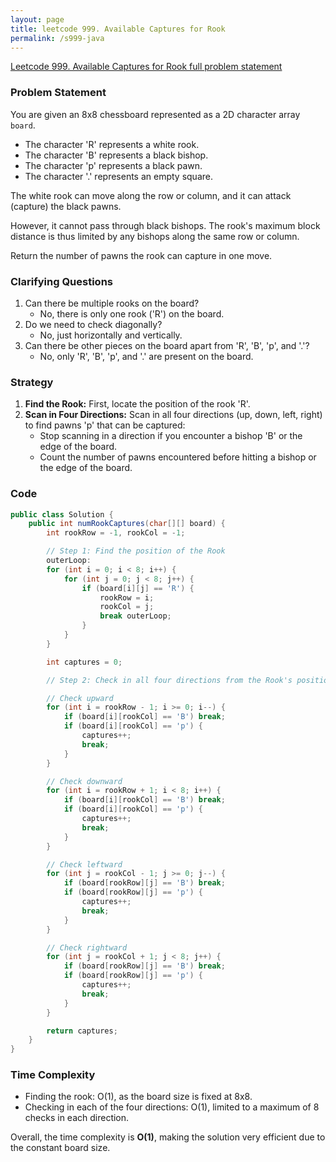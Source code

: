 ```yaml
---
layout: page
title: leetcode 999. Available Captures for Rook
permalink: /s999-java
---
```

[Leetcode 999. Available Captures for Rook full problem statement](https://algoadvance.github.io/algoadvance/l999)
### Problem Statement

You are given an 8x8 chessboard represented as a 2D character array `board`.

- The character 'R' represents a white rook.
- The character 'B' represents a black bishop.
- The character 'p' represents a black pawn.
- The character '.' represents an empty square.

The white rook can move along the row or column, and it can attack (capture) the black pawns.

However, it cannot pass through black bishops. The rook's maximum block distance is thus limited by any bishops along the same row or column.

Return the number of pawns the rook can capture in one move.


### Clarifying Questions
1. Can there be multiple rooks on the board?
   - No, there is only one rook ('R') on the board.
2. Do we need to check diagonally?
   - No, just horizontally and vertically.
3. Can there be other pieces on the board apart from 'R', 'B', 'p', and '.'?
   - No, only 'R', 'B', 'p', and '.' are present on the board.

### Strategy
1. **Find the Rook:** First, locate the position of the rook 'R'.
2. **Scan in Four Directions:** Scan in all four directions (up, down, left, right) to find pawns 'p' that can be captured:
   - Stop scanning in a direction if you encounter a bishop 'B' or the edge of the board.
   - Count the number of pawns encountered before hitting a bishop or the edge of the board.

### Code

```java
public class Solution {
    public int numRookCaptures(char[][] board) {
        int rookRow = -1, rookCol = -1;

        // Step 1: Find the position of the Rook
        outerLoop:
        for (int i = 0; i < 8; i++) {
            for (int j = 0; j < 8; j++) {
                if (board[i][j] == 'R') {
                    rookRow = i;
                    rookCol = j;
                    break outerLoop;
                }
            }
        }

        int captures = 0;

        // Step 2: Check in all four directions from the Rook's position

        // Check upward
        for (int i = rookRow - 1; i >= 0; i--) {
            if (board[i][rookCol] == 'B') break;
            if (board[i][rookCol] == 'p') {
                captures++;
                break;
            }
        }

        // Check downward
        for (int i = rookRow + 1; i < 8; i++) {
            if (board[i][rookCol] == 'B') break;
            if (board[i][rookCol] == 'p') {
                captures++;
                break;
            }
        }

        // Check leftward
        for (int j = rookCol - 1; j >= 0; j--) {
            if (board[rookRow][j] == 'B') break;
            if (board[rookRow][j] == 'p') {
                captures++;
                break;
            }
        }

        // Check rightward
        for (int j = rookCol + 1; j < 8; j++) {
            if (board[rookRow][j] == 'B') break;
            if (board[rookRow][j] == 'p') {
                captures++;
                break;
            }
        }

        return captures;
    }
}
```

### Time Complexity
- Finding the rook: O(1), as the board size is fixed at 8x8.
- Checking in each of the four directions: O(1), limited to a maximum of 8 checks in each direction.

Overall, the time complexity is **O(1)**, making the solution very efficient due to the constant board size.